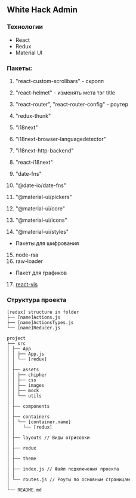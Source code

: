 ## White Hack Admin

### Технологии

- React
- Redux
- Material UI

### Пакеты:

1.  "react-custom-scrollbars" - скролл
2.  "react-helmet" - изменять мета тэг title
3.  "react-router", "react-router-config" - роутер

4.  "redux-thunk"

5.  "i18next"
6.  "i18next-browser-languagedetector"
7.  "i18next-http-backend"
8.  "react-i18next"

9.  "date-fns"
10. "@date-io/date-fns"
11. "@material-ui/pickers"

12. "@material-ui/core"
13. "@material-ui/icons"
14. "@material-ui/styles"

- Пакеты для шифрования

15. node-rsa
16. raw-loader

- Пакет для графиков

17. [react-vis](https://github.com/uber/react-vis)

### Структура проекта

```
[redux] structure in folder
├── [name]Actions.js
├── [name]ActionsTypes.js
└── [name]Reducer.js

project
├── src
│ ├── App
│ │ ├── App.js
│ │ └── [redux]
│ │
│ ├── assets
│ │ ├── chipher
│ │ ├── css
│ │ ├── images
│ │ ├── mock
│ │ └── utils
│ │
│ ├── components
│ │
│ ├── containers
│ │ └── [container.name]
│ │   └── [redux]
│ │
│ ├── layouts // Виды отрисовки
│ │
│ ├── redux
│ │
│ ├── theme
│ │
│ ├── index.js // Файл подключения проекта
│ │
│ └── routes.js // Роуты по основным страницам
│
└── README.md
```
